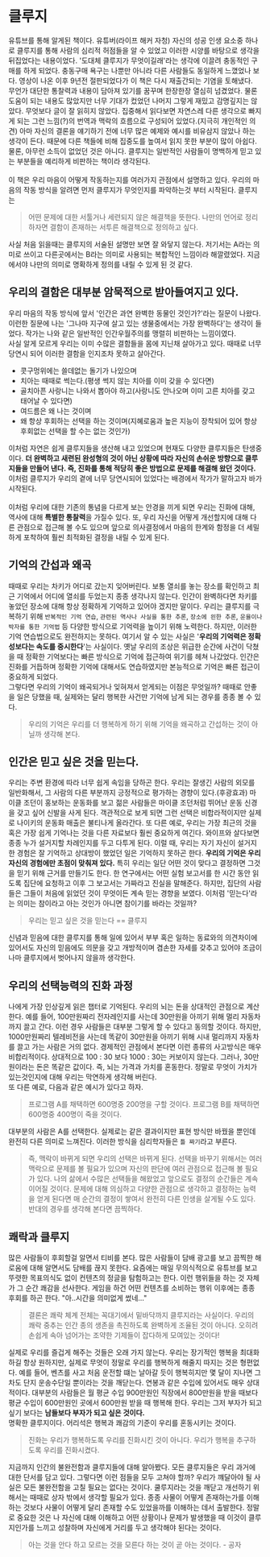 # 클루지
유튜브를 통해 알게된 책이다. 유튜버(라이프 해커 자청) 자신의 성공 인생 요소중 하나로 클루지를 통해 사람의 심리적 허점들을 알 수 있었고 이러한 시양를 바탕으로 
 생각을 뒤집었다는 내용이었다. '도대체 클루지가 무엇이길래'라는 생각에 이끌려 충동적인 구매를 하게 되었다. 충동구매 욕구는 나뿐만 아니라 다른 사람들도 동일하게 느꼈었나 보다.
 영상이 나온 이후 9년전 절판되었다가 이 책은 다시 재출간되는 기염을 토해냈다.<br> 
무언가 대단한 통찰력과 내용이 담아져 있기를 꿈꾸며 한장한장 열심히 넘겼었다. 물론 도움이 되는 내용도 많았지만 너무 기대가 컸었던 나머지 그렇게 재밌고 감명깊지는 
않았다. 무엇보다 글이 잘 읽히지 않았다. 집중해서 읽다보면 자연스레 다른 생각으로 빠지게 되는 그런 느낌(?)의 번역과 맥락의 흐름으로 구성되어 있었다.(지극히 개인적인 의견) 아마 
자신의 결론을 얘기하기 전에 너무 많은 예제와 예시를 비유삼지 않았나 하는 생각이 든다. 때문에 다른 책들에 비해 집중도를 높여서 읽지 못한 부분이 많이 아쉽다.<br>
물론, 아무런 소득이 없었던 것은 아니다. 클루지는 일반적인 사람들이 명백하게 믿고 있는 부분들을 예리하게 비판하는 책이라 생각된다.
<br><br>
이 책은 우리 마음이 어떻게 작동하는지를 여러가지 관점에서 설명하고 있다. 우리의 마음의 작동 방식을 알려면 먼저 클루지가 무엇인지를 파악하는것 부터 시작된다. 클루지는
>어떤 문제에 대한 서툴거나 세련되지 않은 해결책을 뜻한다. 나만의 언어로 정리하자면 결함이 존재하는 서투른 해결책으로 정의하고 싶다.

사실 처음 읽을때는 클루지의 서술된 설명만 보면 잘 와닿지 않는다. 저기서는 A라는 의미로 쓰이고 다른곳에서는 B라는 의미로 사용되는 복합적인 느낌이라 해깔렸었다. 지금에서야 나만의 의미로 
명확하게 정의를 내릴 수 있게 된 것 같다.

## 우리의 결함은 대부분 암묵적으로 받아들여지고 있다.
우리 마음의 작동 방식에 앞서 '인간은 과연 완벽한 동물인 것인가?'라는 질문이 나왔다. 이런한 질문에 나는 '그나마 지구에 살고 있는 생물중에서는 가장 완벽하다'는 생각이 들었다. 작가는 나와 같은 일반적인 
인간우월주의를 맹렬히 비판하는 느낌이였다.<br>
사실 알게 모르게 우리는 이미 수많은 결함들을 몸에 지닌채 살아가고 있다. 때때로 너무 당연시 되어 이러한 결함을 인지조차 못하고 살아간다.<br>
- 콧구멍위에는 쓸데없는 돌기가 나있으며
- 치아는 때때로 썩는다.(평생 썩지 않는 치아를 이미 갖을 수 있다면)
- 골치아픈 사랑니는 나와서 뽑아야 하고(사랑니도 안나오며 이미 고른 치아를 갖고 태어날 수 있다면)
- 여드름은 왜 나는 것이며
- 왜 항상 후회하는 선택을 하는 것이며(지혜로움과 높은 지능이 장착되어 있어 항상 후회없는 선택을 할 수는 없는 것인가)

이처럼 자연은 쉽게 클루지들을 생산해 내고 있었으며 현재도 다양한 클루지들은 탄생중이다. **더 완벽하고 새련된 완성형의 것이 아닌 상황에 따라 자신의 손쉬운 방향으로 클루지들을 만들어 낸다. 
즉, 진화를 통해 적당히 좋은 방법으로 문제를 해결해 왔던 것이다.** 이처럼 클루지가 우리의 곁에 너무 당연시되어 있었다는 배경에서 작가가 말하고자 바가 시작된다.
<br><br>
이처럼 우리에 대한 기존의 통념을 다르게 보는 안경을 끼게 되면 우리는 진화에 대해, 역사에 대해 **특별한 통찰력**을 가질수 있다. 또, 우리 자신을 어떻게 개선할지에 대해 다른 
관점으로 접근해 볼 수도 있으며 앞으로 의사결정에서 마음의 한계와 함정을 더 세밀하게 포착하여 훨씬 최적화된 결정을 내릴 수 있게 된다. 

## 기억의 간섭과 왜곡
때때로 우리는 차키가 어디로 갔는지 잊어버린다. 보통 열쇠를 놓는 장소를 확인하고 최근 기억에서 어디에 열쇠를 두었는지 종종 생각나지 않는다. 인간이 완벽하다면 
차키를 놓았던 장소에 대해 항상 정확하게 기억하고 있어야 겠지만 말이다. 우리는 클루지를 극복하기 위해 `반복적인 기억 연습`, `관련된 역사나 사실을 통한 추론`, `장소에 읜한 추론`, 
`운율이나 박자를 통한 기억법` 등 다양한 방식으로 기억력을 높이기 위해 노력한다. 하지만, 이러한 기억 연습법으로도 완전하지는 못하다. 여기서 알 수 있는 사실은 '**우리의 기억력은 
정확성보다는 속도를 중시한다**'는 사실이다. 옛날 우리의 조상은 위급한 순간에 사건이 닥쳤을 때 정확한 기억보다는 빠른 방식으로 기억에 접근하여 위기를 헤쳐 나갔었다. 인간은 진화를 거듭하며 
정확한 기억에 대해서도 연습하였지만 본능적으로 기억은 빠른 접근이 중요하게 되었다.<br>
그렇다면 우리의 기억이 왜곡되거나 잊혀져서 얻게되는 이점은 무엇일까? 때때로 안좋을 일은 당했을 때, 실제와는 달리 행복한 사건만 기억에 남게 되는 경우를 종종 볼 수 있다. 
>우리의 기억은 우리를 더 행복하게 하기 위해 기억을 왜곡하고 간섭하는 것이 아닐까 생각해 본다. 

## 인간은 믿고 싶은 것을 믿는다.
우리는 주변 환경에 따라 너무 쉽게 속임을 당하곤 한다. 우리는 잘생긴 사람의 외모를 일반화해서, 그 사람의 다른 부분까지 긍정적으로 평가하는 경향이 있다.(후광효과) 마이클 조던이 홍보하는 
운동화를 보고 젊은 사람들은 마이클 조던처럼 뛰어난 운동 신경을 갖고 싶어 신발을 사게 된다. 객관적으로 보게 되면 그런 선택은 비합라적이지만 실제로 나이키의 운동화 매출은 불티나게 올라간다.
또 다른 예로, 우리는 가장 최근의 것을 혹은 가장 쉽게 기억나는 것을 다른 자료보다 훨씬 중요하게 여긴다. 와이프와 살다보면 종종 누가 설거지할 차례인지를 두고 다투게 된다. 이럴 때, 우리는 자기 
자신이 설거지한 경험은 잘 기억하고 상대방이 했었던 일은 기억하지 못하곤 한다. **우리의 기억은 우리 자신의 경험에만 초점이 맞춰져 있다.** 
특히 우리는 일단 어떤 것이 맞다고 결정하면 그것을 믿기 위해 근거를 만들기도 한다. 한 연구에서는 어떤 실험 보고서를 한 시간 동안 읽도록 집단에 요청하고 이후 그 보고서는 가짜라고 진실을 말해준다. 
하지만, 집단의 사람들은 그들이 처음에 읽었던 것이 무엇이든 계속 믿는 경향을 보였다. 이처럼 '믿는다'라는 의미는 참이라고 아는 것인가 아니면 참이기를 바라는 것일까?<br>
>우리는 믿고 싶은 것을 믿는다 == 클루지

신념과 믿음에 대한 클루지를 통해 일에 있어서 부부 혹은 일하는 동료와의 의견차이에 있어서도 자신의 믿음에도 의문을 갖고 개방적이며 겸손한 자세를 갖추고 있어야 조금이나마 클루지에서 벗어나지 않을까 생각한다. 

## 우리의 선택능력의 진화 과정
나에게 가장 인상깊게 읽은 챕터로 기억된다. 우리의 뇌는 돈을 상대적인 관점으로 계산한다. 예를 들어, 100만원짜리 전자레인지를 사는데 30만원을 아끼기 위해 멀리 자동차까지 끌고 간다. 
이런 경우 사람들은 대부분 그렇게 할 수 있다고 동의할 것이다. 하지만, 1000만원짜리 텔레비전을 사는데 똑같이 30만원을 아끼기 위해 시내 멀리까지 자동차를 끌고 가는 사람은 거의 없다. 
경제적인 관점에서 본다면 이런 종류의 사고방식은 매우 비합리적이다. 상대적으로 100 : 30 보다 1000 : 30는 커보이지 않는다. 그러나, 30만원이라는 돈은 똑같은 값이다. 즉, 뇌는 가격과 가치를 혼동한다. 
정말로 무엇이 가치가 있는것인지에 대해 우리는 막연하게 생각해 버린다.<br>
또 다른 예로, 다음과 같은 예시가 있다고 하자.
>프로그램 A를 채택하면 600명중 200명을 구할 것이다.
>프로그램 B를 채택하면 600명중 400명이 죽을 것이다.

대부분의 사람은 A를 선택한다. 실제로는 같은 결과이지만 표현 방식만 바꿨을 뿐인데 완전히 다른 의미로 느껴진다. 이러한 방식을 심리학자들은 `틀 짜기`라고 부른다.<br>
>즉, 맥락이 바뀌게 되면 우리의 선택은 바뀌게 된다. 선택을 바꾸기 위해서는 여러 맥락으로 문제를 볼 필요가 있으며 자신의 판단에 여러 관점으로 접근해 볼 필요가 있다. 나의 삶에서 수많은 선택들을 해왔었고 앞으로도 
>결정의 순간들은 계속 이어질 것이다. 문제에 대해 의심하고 다양한 관점으로 생각하고 결정하는 능력을 얻게 된다면 매 순간의 결정이 쌓여서 완전히 다른 인생을 살게될 수도 있다. 반대의 경우를 생각해 본다면 끔찍하다.

## 쾌락과 클루지
많은 사람들이 후회할걸 알면서 티비를 본다. 많은 사람들이 담배 광고를 보고 끔찍한 해로움에 대해 알면서도 담배를 끊지 못한다. 요즘에는 매일 무의식적으로 유튜브를 보고 뚜렷한 목표의식도 없이 컨텐츠의 정글을 탐험하고는 한다. 
이런 행위들을 하는 것 자체가 그 순간 쾌감을 선사한다. 게임을 하건 어떤 컨텐츠를 소비하는 행위 이후에는 종종 후회를 하곤 한다. "아..시간을 의미없게 썼네..."<br>
>결론은 쾌락 체계 전체는 꼭대기에서 밑바닥까지 클루지라는 사실이다. 우리의 쾌락 중추는 인간 종의 생존을 촉진하도록 완벽하게 조율된 것이 아니다. 오히려 손쉽게 속아 넘어가는 조약한 기제들이 잡다하게 모여있는 것이다!

실제로 우리를 즐겁게 해주는 것들은 오래 가지 않는다. 우리는 장기적인 행복을 최대화하길 항상 원하지만, 실제로 무엇이 정말로 우리를 행복하게 해줄지 따지는 것은 형편없다. 예를 들어, 벤츠를 사고 처음 운전할 떄는 
날아갈 듯이 행복히지만 몇 달이 지나면 그 차도 단지 운송수단일 뿐이라는 것을 깨닫는다. 연봉과 같은 수입에 있어서도 매우 상대적이다. 대부분의 사람들은 월 평균 수입 900만원인 직장에서 800만원을 받을 때보다 
평균 수입이 600만원인 곳에서 600만원 받을 때 행복해 한다. 우리는 그저 부자가 되고 싶기 보다는 **남들보다 부자가 되고 싶은 것이다.**<br>
명확한 클루지이다. 어리석은 행복과 쾌감의 기준이 우리를 혼동시키는 것이다.
>진화는 우리가 행복하도록 우리를 진화시킨 것이 아니다. 우리가 행복을 추구하도록 우리를 진화시켰다. 


지금까지 인간의 불완전함과 클루지들에 대해 알아봤다. 모든 클루지들은 우리 과거에 대한 단서를 담고 있다. 그렇다면 이런 점들을 모두 고쳐야 할까? 우리가 꺠달아야 될 사실은 모든 불완전함을 고칠 필요는 없다는 것이다.
쿨루지라는 것을 깨닫고 개선하기 위해서는 때때로 상자 밖에서 생각할 필요가 있다. 종종 사물이 어떻게 존재하는가를 이해하는 것보다 사물이 어떻게 달리 존재할 수도 있었을까를 이해하는 데서 출발한다.
정말로 중요한 것은 나 자신에 대해 이해하고 어떤 상황이나 문제가 발생했을 때 이것이 클루지인가를 느끼고 성찰하며 자신에게 거리를 두고 생각해야 된다는 것이다.

>아는 것을 안다 하고 모르는 것을 모른다 하는 것이 곧 아는 것이다. - 공자 